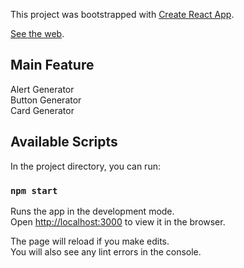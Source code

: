 This project was bootstrapped with [Create React App](https://github.com/facebook/create-react-app).

[See the web](https://angkasa27.github.io/BootstrapGenerator/).

## Main Feature

Alert Generator<br>
Button Generator<br>
Card Generator<br>

## Available Scripts

In the project directory, you can run:

### `npm start`

Runs the app in the development mode.<br>
Open [http://localhost:3000](http://localhost:3000) to view it in the browser.

The page will reload if you make edits.<br>
You will also see any lint errors in the console.

